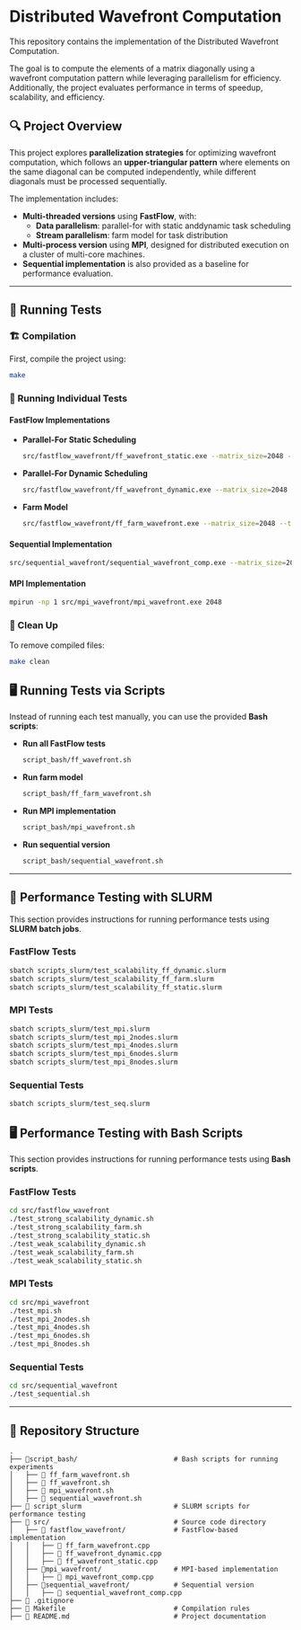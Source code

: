 # Distributed Wavefront Computation

This repository contains the implementation of the Distributed Wavefront Computation.

The goal is to compute the elements of a matrix diagonally using a wavefront computation pattern while leveraging parallelism for efficiency. Additionally, the project evaluates performance in terms of speedup, scalability, and efficiency.


## 🔍 Project Overview

This project explores **parallelization strategies** for optimizing wavefront computation, which follows an **upper-triangular pattern** where elements on the same diagonal can be computed independently, while different diagonals must be processed sequentially.

The implementation includes:
- **Multi-threaded versions** using **FastFlow**, with:
  - **Data parallelism**: parallel-for with static anddynamic task scheduling
  - **Stream parallelism**: farm model for task distribution
- **Multi-process version** using **MPI**, designed for distributed execution on a cluster of multi-core machines.
- **Sequential implementation** is also provided as a baseline for performance evaluation.
---

## 🚀 Running Tests

### 🏗️ Compilation
First, compile the project using:
```bash
make
```

### 🔬 Running Individual Tests

#### **FastFlow Implementations**
- **Parallel-For Static Scheduling**
  ```bash
  src/fastflow_wavefront/ff_wavefront_static.exe --matrix_size=2048 --threads=2 --granularity=1
  ```
- **Parallel-For Dynamic Scheduling**
  ```bash
  src/fastflow_wavefront/ff_wavefront_dynamic.exe --matrix_size=2048 --threads=2 --granularity=1
  ```
- **Farm Model**
  ```bash
  src/fastflow_wavefront/ff_farm_wavefront.exe --matrix_size=2048 --threads=2 --granularity=1
  ```

#### **Sequential Implementation**
```bash
src/sequential_wavefront/sequential_wavefront_comp.exe --matrix_size=2048
```

#### **MPI Implementation**
```bash
mpirun -np 1 src/mpi_wavefront/mpi_wavefront.exe 2048
```

### 🔄 Clean Up
To remove compiled files:
```bash
make clean
```


## 🖥️ Running Tests via Scripts

Instead of running each test manually, you can use the provided **Bash scripts**:

- **Run all FastFlow tests**
  ```bash
  script_bash/ff_wavefront.sh
  ```
- **Run farm model**
  ```bash
  script_bash/ff_farm_wavefront.sh
  ```
- **Run MPI implementation**
  ```bash
  script_bash/mpi_wavefront.sh
  ```
- **Run sequential version**
  ```bash
  script_bash/sequential_wavefront.sh
  ```
---

## 🔬 Performance Testing with SLURM

This section provides instructions for running performance tests using **SLURM batch jobs**.

### **FastFlow Tests**
```bash
sbatch scripts_slurm/test_scalability_ff_dynamic.slurm
sbatch scripts_slurm/test_scalability_ff_farm.slurm
sbatch scripts_slurm/test_scalability_ff_static.slurm
```

### **MPI Tests**
```bash
sbatch scripts_slurm/test_mpi.slurm
sbatch scripts_slurm/test_mpi_2nodes.slurm
sbatch scripts_slurm/test_mpi_4nodes.slurm
sbatch scripts_slurm/test_mpi_6nodes.slurm
sbatch scripts_slurm/test_mpi_8nodes.slurm
```

### **Sequential Tests**
```bash
sbatch scripts_slurm/test_seq.slurm
```

## 🖥️ Performance Testing with Bash Scripts

This section provides instructions for running performance tests using **Bash scripts**.

### **FastFlow Tests**
```bash
cd src/fastflow_wavefront
./test_strong_scalability_dynamic.sh
./test_strong_scalability_farm.sh
./test_strong_scalability_static.sh
./test_weak_scalability_dynamic.sh
./test_weak_scalability_farm.sh
./test_weak_scalability_static.sh
```

### **MPI Tests**
```bash
cd src/mpi_wavefront
./test_mpi.sh
./test_mpi_2nodes.sh
./test_mpi_4nodes.sh
./test_mpi_6nodes.sh
./test_mpi_8nodes.sh
```

### **Sequential Tests**
```bash
cd src/sequential_wavefront
./test_sequential.sh
```
---

## 📝 Repository Structure
```
.
├── 📂script_bash/                        # Bash scripts for running experiments
│   ├── 📄 ff_farm_wavefront.sh
│   ├── 📄 ff_wavefront.sh
│   ├── 📄 mpi_wavefront.sh
│   ├── 📄 sequential_wavefront.sh
├── 📂 script_slurm                       # SLURM scripts for performance testing
├── 📂 src/                               # Source code directory
│   ├── 📂 fastflow_wavefront/            # FastFlow-based implementation
│   │   ├── 📄 ff_farm_wavefront.cpp
│   │   ├── 📄 ff_wavefront_dynamic.cpp
│   │   ├── 📄 ff_wavefront_static.cpp
│   ├── 📂mpi_wavefront/                  # MPI-based implementation
│   │   ├── 📄 mpi_wavefront_comp.cpp
│   ├── 📂sequential_wavefront/           # Sequential version
│   │   ├── 📄 sequential_wavefront_comp.cpp
├── 📄 .gitignore
├── 📄 Makefile                           # Compilation rules
├── 📄 README.md                          # Project documentation
```
